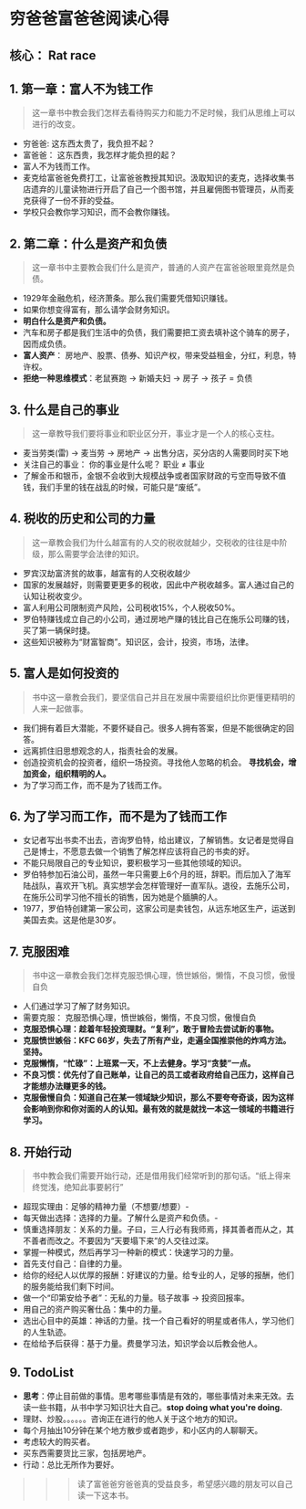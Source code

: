 # 穷爸爸富爸爸阅读心得

## 核心： Rat race

## 1. 第一章：富人不为钱工作
> 这一章书中教会我们怎样去看待购买力和能力不足时候，我们从思维上可以进行的改变。
- 穷爸爸: 这东西太贵了，我负担不起？
- 富爸爸： 这东西贵，我怎样才能负担的起？
- 富人不为钱而工作。
- 麦克给富爸爸免费打工，让富爸爸教授其知识。汲取知识的麦克，选择收集书店遗弃的儿童读物进行开启了自己一个图书馆，并且雇佣图书管理员，从而麦克获得了一份不菲的受益。
- 学校只会教你学习知识，而不会教你赚钱。

## 2. 第二章：什么是资产和负债
> 这一章书中主要教会我们什么是资产，普通的人资产在富爸爸眼里竟然是负债。
- 1929年金融危机，经济萧条。那么我们需要凭借知识赚钱。
- 如果你想变得富有，那么请学会财务知识。
- **明白什么是资产和负债。**
- 汽车和房子都是我们生活中的负债，我们需要把工资去填补这个骑车的房子，因而成负债。
- **富人资产**： 房地产、股票、债券、知识产权，带来受益租金，分红，利息，特许权。
- **拒绝一种思维模式**：老鼠赛跑 → 新婚夫妇 → 房子 → 孩子 = 负债

## 3. 什么是自己的事业
> 这一章教导我们要将事业和职业区分开，事业才是一个人的核心支柱。
- 麦当劳类(雷) → 麦当劳 → 房地产 → 出售分店，买分店的人需要同时买下地
- 关注自己的事业： 你的事业是什么呢？ 职业 ≠ 事业
- 了解金币和银币，金银不会收到大规模战争或者国家财政的亏空而导致不值钱，我们手里的钱在战乱的时候，可能只是“废纸”。

## 4. 税收的历史和公司的力量
> 这一章教会我们为什么越富有的人交的税收就越少，交税收的往往是中阶级，那么需要学会法律的知识。
- 罗宾汉劫富济贫的故事，越富有的人交税收越少
- 国家的发展越好，则需要更更多的税收，因此中产税收越多。富人通过自己的认知让税收变少。
- 富人利用公司限制资产风险，公司税收15%，个人税收50%。
- 罗伯特赚钱成立自己的小公司，通过房地产赚的钱比自己在施乐公司赚的钱，买了第一辆保时捷。
- 这些知识被称为“财富智商”。知识区，会计，投资，市场，法律。

## 5. 富人是如何投资的
> 书中这一章教会我们，要坚信自己并且在发展中需要组织比你更懂更精明的人来一起做事。
- 我们拥有着巨大潜能，不要怀疑自己。很多人拥有答案，但是不能很确定的回答。
- 远离抓住旧思想观念的人，指责社会的发展。
- 创造投资机会的投资者，组织一场投资。寻找他人忽略的机会。 **寻找机会，增加资金，组织精明的人。**
- 为了学习而工作，而不是为了钱而工作。

## 6. 为了学习而工作，而不是为了钱而工作
- 女记者写出书卖不出去，咨询罗伯特，给出建议，了解销售。女记者是觉得自己是博士，不愿意去做一个销售了解怎样应该将自己的书卖的好。
- 不能只局限自己的专业知识，要积极学习一些其他领域的知识。
- 罗伯特参加石油公司，虽然一年只需要上6个月的班，辞职。而后加入了海军陆战队，喜欢开飞机。真实想学会怎样管理好一直军队。退役，去施乐公司，在施乐公司学习他不擅长的销售，因为她是个腼腆的人。
- 1977，罗伯特创建第一家公司，这家公司是卖钱包，从远东地区生产，运送到美国去卖。这是他是30岁。

## 7. 克服困难
> 书中这一章教会我们怎样克服恐惧心理，愤世嫉俗，懒惰，不良习惯，傲慢自负
- 人们通过学习了解了财务知识。
- 需要克服： 克服恐惧心理，愤世嫉俗，懒惰，不良习惯，傲慢自负
- **克服恐惧心理：趁着年轻投资理财。“复利”，敢于冒险去尝试新的事物。**
- **克服愤世嫉俗：KFC 66岁，失去了所有产业，走遍全国推崇他的炸鸡方法。坚持。**
- **克服懒惰，“忙碌”：上班累一天，不上去健身。学习“贪婪”一点。**
-  **不良习惯：优先付了自己账单，让自己的员工或者政府给自己压力，这样自己才能想办法赚更多的钱。**
-  **克服傲慢自负：知道自己在某一领域缺少知识，那么不要夸夸奇谈，因为这样会影响到你和你对面的人的认知。最有效的就是就找一本这一领域的书籍进行学习。**

## 8. 开始行动
> 书中教会我们需要开始行动，还是借用我们经常听到的那句话。“纸上得来终觉浅，绝知此事要躬行”
- 超现实理由：足够的精神力量（不想要/想要）-
- 每天做出选择：选择的力量。了解什么是资产和负债。-
- 慎重选择朋友：关系的力量。子曰，三人行必有我师焉，择其善者而从之，其不善者而改之。不要因为“天要塌下来”的人交往过深。
- 掌握一种模式，然后再学习一种新的模式：快速学习的力量。
- 首先支付自己：自律的力量。
- 给你的经纪人以优厚的报酬：好建议的力量。给专业的人，足够的报酬，他们的服务能给我们剩下时间。
- 做一个“印第安给予者”：无私的力量。毯子故事 → 投资回报率。
- 用自己的资产购买奢仕品：集中的力量。
- 选出心目中的英雄：神话的力量。找一个自己看好的明星或者伟人，学习他们的人生轨迹。
- 在给给予后获得：基于力量。费曼学习法，知识学会以后教会他人。

## 9. TodoList
- **思考**：停止目前做的事情。思考哪些事情是有效的，哪些事情对未来无效。去读一些书籍，从书中学习知识壮大自己。**stop doing what you're doing.**
- 理财、炒股。。。。。。咨询正在进行的他人关于这个地方的知识。
- 每个月抽出10分钟在某个地方散步或者跑步，和小区内的人聊聊天。
- 考虑较大的购买者。
- 买东西需要货比三家，包括房地产。
- 行动：总比无所作为要好。


>>> 读了富爸爸穷爸爸真的受益良多，希望感兴趣的朋友可以自己读一下这本书。
